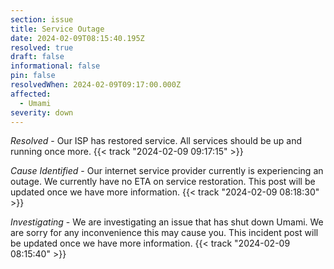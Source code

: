 ```yaml
---
section: issue
title: Service Outage
date: 2024-02-09T08:15:40.195Z
resolved: true
draft: false
informational: false
pin: false
resolvedWhen: 2024-02-09T09:17:00.000Z
affected:
  - Umami
severity: down
---
```

*Resolved* - Our ISP has restored service. All services should be up and running once more. {{< track "2024-02-09 09:17:15" >}}

*Cause Identified* - Our internet service provider currently is experiencing an outage. We currently have no ETA on service restoration. This post will be updated once we have more information. {{< track "2024-02-09 08:18:30" >}}

*Investigating* - We are investigating an issue that has shut down Umami. We are sorry for any inconvenience this may cause you. This incident post will be updated once we have more information. {{< track "2024-02-09 08:15:40" >}}